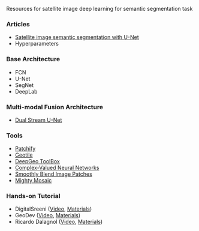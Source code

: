 Resources for satellite image deep learning for semantic segmentation task

### Articles
* [Satellite image semantic segmentation with U-Net](https://medium.com/vooban-ai/satellite-image-segmentation-a-workflow-with-u-net-7ff992b2a56e)
* Hyperparameters

### Base Architecture
* FCN
* U-Net
* SegNet
* DeepLab

### Multi-modal Fusion Architecture
* [Dual Stream U-Net](https://github.com/SebastianHafner/DS_UNet)

### Tools
* [Patchify](https://github.com/dovahcrow/patchify.py)
* [Geotile](https://github.com/iamtekson/geotile)
* [DeepGeo ToolBox](https://github.com/rvmaretto/deepgeo)
* [Complex-Valued Neural Networks](https://github.com/NEGU93/cvnn)
* [Smoothly Blend Image Patches](https://github.com/Vooban/Smoothly-Blend-Image-Patches)
* [Mighty Mosaic](https://github.com/AurelienColin/MightyMosaic)

### Hands-on Tutorial
* DigitalSreeni ([Video](https://www.youtube.com/watch?v=jvZm8REF2KY), [Materials](https://github.com/bnsreenu/python_for_microscopists/tree/master/228_semantic_segmentation_of_aerial_imagery_using_unet))
* GeoDev ([Video](#), [Materials](https://github.com/iamtekson/deep-learning-for-earth-observation))
* Ricardo Dalagnol ([Video](https://www.youtube.com/watch?v=N3CHgRlRqOA), [Materials](https://github.com/ricds/DL_RS_GEE))
